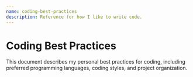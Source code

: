 ```yaml
---
name: coding-best-practices
description: Reference for how I like to write code.
---
```


# Coding Best Practices

This document describes my personal best practices for coding, including preferred programming languages, coding styles, and project organization.
